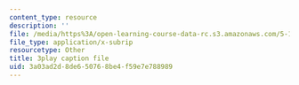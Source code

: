 ```yaml
---
content_type: resource
description: ''
file: /media/https%3A/open-learning-course-data-rc.s3.amazonaws.com/5-111-principles-of-chemical-science-fall-2008/3a03ad2d8de650768be4f59e7e788989_llaa-iEYDLI.vtt
file_type: application/x-subrip
resourcetype: Other
title: 3play caption file
uid: 3a03ad2d-8de6-5076-8be4-f59e7e788989
---
```

